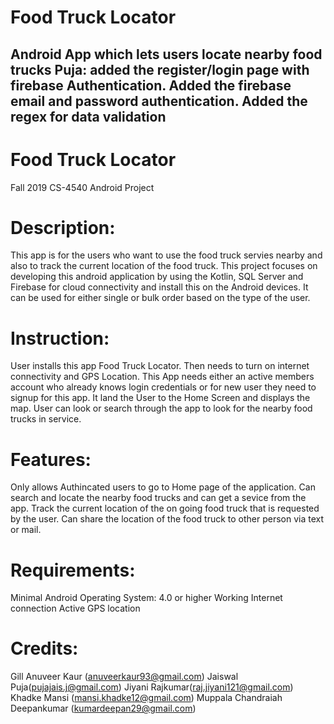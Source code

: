# Food Truck Locator
Android App which lets users locate nearby food trucks
Puja: added the register/login page with firebase Authentication.
Added the firebase email and password authentication. 
Added the regex for data validation
----
# Food Truck Locator
Fall 2019
CS-4540 Android Project

# Description:
This app is for the users who want to use the food truck servies nearby and also to track the current location of the food truck. This project focuses on developing this android application by using the Kotlin, SQL Server and Firebase for cloud connectivity and install this on the Android devices. It can be used for either single or bulk order based on the type of the user.

# Instruction:
User installs this app Food Truck Locator.
Then needs to turn on internet connectivity and GPS Location.
This App needs either an active members account who already knows login credentials or for new user they need to signup for this app.
It land the User to the Home Screen and displays the map.
User can look or search through the app to look for the nearby food trucks in service.

# Features:
Only allows Authincated users to go to Home page of the application.
Can search and locate the nearby food trucks and can get a sevice from the app.
Track the current location of the on going food truck that is requested by the user.
Can share the location of the food truck to other person via text or mail.

# Requirements:
Minimal Android Operating System: 4.0 or higher
Working Internet connection
Active GPS location

# Credits:
Gill Anuveer Kaur (anuveerkaur93@gmail.com)
Jaiswal Puja(pujajais.j@gmail.com)
Jiyani Rajkumar(raj.jiyani121@gmail.com)
Khadke Mansi (mansi.khadke12@gmail.com)
Muppala Chandraiah Deepankumar (kumardeepan29@gmail.com)
